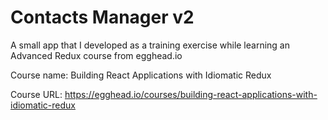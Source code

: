 # Contacts Manager v2

A small app that I developed as a training exercise while learning an Advanced Redux course from egghead.io

Course name: Building React Applications with Idiomatic Redux

Course URL: https://egghead.io/courses/building-react-applications-with-idiomatic-redux